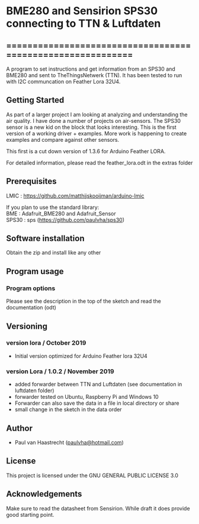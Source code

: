 # BME280 and Sensirion SPS30 connecting to TTN & Luftdaten

## ===========================================================

A program to set instructions and get information from an SPS30 and BME280
and sent to TheThingsNetwerk (TTN).
It has been tested to run with I2C communcation on Feather Lora 32U4.

## Getting Started
As part of a larger project I am looking at analyzing and understanding the air quality.
I have done a number of projects on air-sensors. The SPS30 sensor is a new kid on the block
that looks interesting. This is the first version of a working driver + examples.
More work is happening to create examples and compare against other sensors.

This first is a cut down version of 1.3.6 for Arduino Feather LORA.

For detailed information, please read the feather_lora.odt in the extras folder

## Prerequisites
LMIC  : https://github.com/matthijskooijman/arduino-lmic

If you plan to use the standard library:
<br> BME   : Adafruit_BME280 and Adafruit_Sensor
<br> SPS30 : sps (https://github.com/paulvha/sps30)

## Software installation
Obtain the zip and install like any other

## Program usage
### Program options
Please see the description in the top of the sketch and read the documentation (odt)

## Versioning

### version lora / October 2019
 * Initial version optimized for Arduino Feather lora 32U4

### version Lora / 1.0.2 / November 2019
 * added forwarder between TTN and Luftdaten (see documentation in luftdaten folder)
 * forwarder tested on Ubuntu, Raspberry Pi and Windows 10
 * Forwarder can also save the data in a file in local directory or share
 * small change in the sketch in the data order

## Author
 * Paul van Haastrecht (paulvha@hotmail.com)

## License
This project is licensed under the GNU GENERAL PUBLIC LICENSE 3.0

## Acknowledgements
Make sure to read the datasheet from Sensirion. While draft it does provide good starting point.

